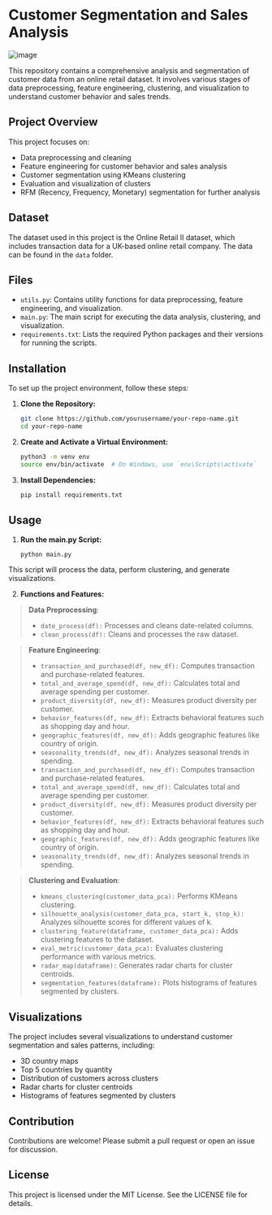 # Customer Segmentation and Sales Analysis

![image](https://github.com/user-attachments/assets/67990726-d3e1-4c33-ba4d-021ae94eb47c)

This repository contains a comprehensive analysis and segmentation of customer data from an online retail dataset. It involves various stages of data preprocessing, feature engineering, clustering, and visualization to understand customer behavior and sales trends.

## Project Overview

This project focuses on:
- Data preprocessing and cleaning
- Feature engineering for customer behavior and sales analysis
- Customer segmentation using KMeans clustering
- Evaluation and visualization of clusters
- RFM (Recency, Frequency, Monetary) segmentation for further analysis

## Dataset

The dataset used in this project is the Online Retail II dataset, which includes transaction data for a UK-based online retail company. The data can be found in the `data` folder.

## Files

- `utils.py`: Contains utility functions for data preprocessing, feature engineering, and visualization.
- `main.py`: The main script for executing the data analysis, clustering, and visualization.
- `requirements.txt`: Lists the required Python packages and their versions for running the scripts.

## Installation

To set up the project environment, follow these steps:

1. **Clone the Repository:**

   ```bash
   git clone https://github.com/yourusername/your-repo-name.git
   cd your-repo-name


2. **Create and Activate a Virtual Environment:**

    ```bash
    python3 -m venv env
    source env/bin/activate  # On Windows, use `env\Scripts\activate`


3. **Install Dependencies:**

    ```bash
    pip install requirements.txt


## Usage

1. **Run the main.py Script:**

    ```
    python main.py

This script will process the data, perform clustering, and generate visualizations.

2. **Functions and Features:**

> **Data Preprocessing**:
> - `date_process(df):` Processes and cleans date-related columns.
> - `clean_process(df):` Cleans and processes the raw dataset.

> **Feature Engineering**:
> - `transaction_and_purchased(df, new_df):` Computes transaction and purchase-related features.
> - `total_and_average_spend(df, new_df):` Calculates total and average spending per customer.
> - `product_diversity(df, new_df):` Measures product diversity per customer.
> - `behavior_features(df, new_df):` Extracts behavioral features such as shopping day and hour.
> - `geographic_features(df, new_df):` Adds geographic features like country of origin.
> - `seasonality_trends(df, new_df):` Analyzes seasonal trends in spending.
> - `transaction_and_purchased(df, new_df):` Computes transaction and purchase-related features.
> - `total_and_average_spend(df, new_df):` Calculates total and average spending per customer.
> - `product_diversity(df, new_df):` Measures product diversity per customer.
> - `behavior_features(df, new_df):` Extracts behavioral features such as shopping day and hour.
> - `geographic_features(df, new_df):` Adds geographic features like country of origin.
> - `seasonality_trends(df, new_df):` Analyzes seasonal trends in spending.

> **Clustering and Evaluation**:
> - `kmeans_clustering(customer_data_pca):` Performs KMeans clustering.
> - `silhouette_analysis(customer_data_pca, start_k, stop_k):` Analyzes silhouette scores for different values of k.
> - `clustering_feature(dataframe, customer_data_pca):` Adds clustering features to the dataset.
> - `eval_metric(customer_data_pca):` Evaluates clustering performance with various metrics.
> - `radar_map(dataframe):` Generates radar charts for cluster centroids.
> - `segmentation_features(dataframe):` Plots histograms of features segmented by clusters.


## Visualizations

The project includes several visualizations to understand customer segmentation and sales patterns, including:

- 3D country maps
- Top 5 countries by quantity
- Distribution of customers across clusters
- Radar charts for cluster centroids
- Histograms of features segmented by clusters

## Contribution

Contributions are welcome! Please submit a pull request or open an issue for discussion.

## License

This project is licensed under the MIT License. See the LICENSE file for details.
